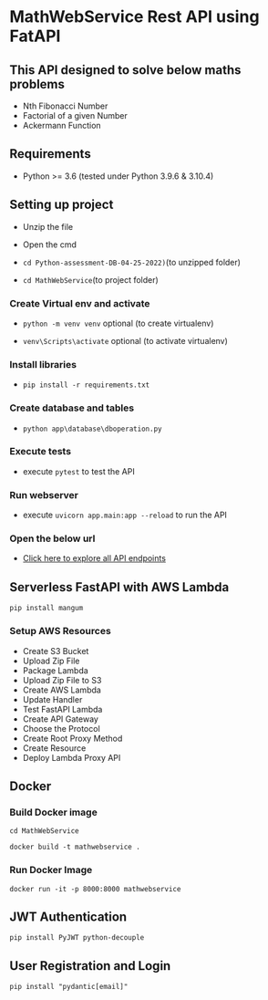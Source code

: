 # MathWebService Rest API using FatAPI

## This API designed to solve below maths problems
- Nth Fibonacci Number
- Factorial of a given Number
- Ackermann Function

## Requirements

* Python >= 3.6 (tested under Python 3.9.6 & 3.10.4)

## Setting up project
 - Unzip the file

 - Open the cmd

 - `cd Python-assessment-DB-04-25-2022)`(to unzipped folder)

 - `cd MathWebService`(to project folder)
### Create Virtual env and activate
 - `python -m venv venv` optional (to create virtualenv)

 - `venv\Scripts\activate` optional (to activate virtualenv)

### Install libraries 
 - `pip install -r requirements.txt`
 
### Create database and tables
 - `python app\database\dboperation.py`

### Execute tests
 - execute `pytest` to test the API

### Run webserver
 - execute `uvicorn app.main:app --reload` to run the API

### Open the below url
 - [Click here to explore all API endpoints](http://localhost:8000/docs)

## Serverless FastAPI with AWS Lambda
```
pip install mangum
```

### Setup AWS Resources
- Create S3 Bucket
- Upload Zip File
- Package Lambda
- Upload Zip File to S3
- Create AWS Lambda
- Update Handler
- Test FastAPI Lambda
- Create API Gateway
- Choose the Protocol
- Create Root Proxy Method
- Create Resource
- Deploy Lambda Proxy API

## Docker
### Build Docker image
`cd MathWebService`

`docker build -t mathwebservice .`
### Run Docker Image
`docker run -it -p 8000:8000 mathwebservice`


## JWT Authentication
`pip install PyJWT python-decouple`

## User Registration and Login
`pip install "pydantic[email]"`



